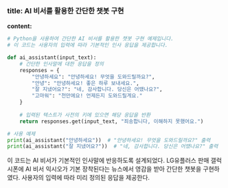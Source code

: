 ### title: AI 비서를 활용한 간단한 챗봇 구현

**content:**

```python
# Python을 사용하여 간단한 AI 비서를 활용한 챗봇 구현 예제입니다. 
# 이 코드는 사용자의 입력에 따라 기본적인 인사 응답을 제공합니다.

def ai_assistant(input_text):
    # 간단한 인사말에 대한 응답을 정의
    responses = {
        "안녕하세요": "안녕하세요! 무엇을 도와드릴까요?",
        "안녕": "안녕하세요! 좋은 하루 보내세요.",
        "잘 지냈어요?": "네, 감사합니다. 당신은 어땠나요?",
        "고마워": "천만에요! 언제든지 도와드릴게요."
    }
    
    # 입력된 텍스트가 사전의 키에 있으면 해당 응답을 반환
    return responses.get(input_text, "죄송합니다, 이해하지 못했어요.")

# 사용 예제
print(ai_assistant("안녕하세요"))  # "안녕하세요! 무엇을 도와드릴까요?" 출력
print(ai_assistant("잘 지냈어요?"))  # "네, 감사합니다. 당신은 어땠나요?" 출력
```

이 코드는 AI 비서가 기본적인 인사말에 반응하도록 설계되었다. LG유플러스 판매 갤럭시폰에 AI 비서 익시오가 기본 장착된다는 뉴스에서 영감을 받아 간단한 챗봇을 구현하였다. 사용자의 입력에 따라 미리 정의된 응답을 제공한다.